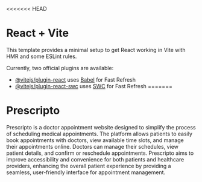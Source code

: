 <<<<<<< HEAD
# React + Vite

This template provides a minimal setup to get React working in Vite with HMR and some ESLint rules.

Currently, two official plugins are available:

- [@vitejs/plugin-react](https://github.com/vitejs/vite-plugin-react/blob/main/packages/plugin-react/README.md) uses [Babel](https://babeljs.io/) for Fast Refresh
- [@vitejs/plugin-react-swc](https://github.com/vitejs/vite-plugin-react-swc) uses [SWC](https://swc.rs/) for Fast Refresh
=======
# Prescripto
Prescripto is a doctor appointment website designed to simplify the process of scheduling medical appointments. The platform allows patients to easily book appointments with doctors, view available time slots, and manage their appointments online. Doctors can manage their schedules, view patient details, and confirm or reschedule appointments. Prescripto aims to improve accessibility and convenience for both patients and healthcare providers, enhancing the overall patient experience by providing a seamless, user-friendly interface for appointment management.
